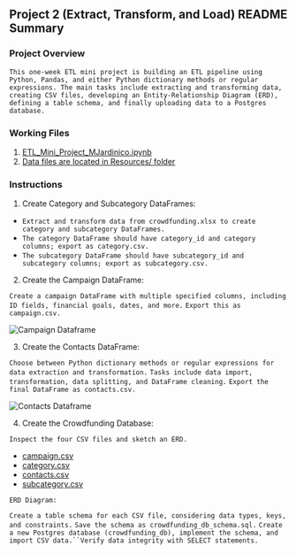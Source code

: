 ## Project 2 (Extract, Transform, and Load) README Summary
### Project Overview
`This one-week ETL mini project is building an ETL pipeline using Python, Pandas, and either Python dictionary methods or regular expressions. The main tasks include extracting and transforming data, creating CSV files, developing an Entity-Relationship Diagram (ERD), defining a table schema, and finally uploading data to a Postgres database.`

### Working Files
1. [ETL_Mini_Project_MJardinico.ipynb](https://github.com/mjardinico/crowdfunding_ETL/commit/77f93b7a276fe4f7a8e75e2254bcc7dd872b3f07)
2. [Data files are located in Resources/ folder](https://github.com/mjardinico/crowdfunding_ETL/tree/main/Resources)

### Instructions
1. Create Category and Subcategory DataFrames:

* `Extract and transform data from crowdfunding.xlsx to create category and subcategory DataFrames.`
* `The category DataFrame should have category_id and category columns; export as category.csv.`
* `The subcategory DataFrame should have subcategory_id and subcategory columns; export as subcategory.csv.`

2. Create the Campaign DataFrame:

`Create a campaign DataFrame with multiple specified columns, including ID fields, financial goals, dates, and more.`
`Export this as campaign.csv.`

![Campaign Dataframe](https://github.com/mjardinico/crowdfunding_ETL/blob/main/images/cat_id%26scat_id.png)

3. Create the Contacts DataFrame:

`Choose between Python dictionary methods or regular expressions for data extraction and transformation.`
`Tasks include data import, transformation, data splitting, and DataFrame cleaning.`
`Export the final DataFrame as contacts.csv.`

![Contacts Dataframe](https://github.com/mjardinico/crowdfunding_ETL/blob/main/images/contacts_regex.png)

4. Create the Crowdfunding Database:

`Inspect the four CSV files and sketch an ERD.`
  - [campaign.csv](https://media.githubusercontent.com/media/mjardinico/crowdfunding_ETL/main/Resources/campaign.csv)
  - [category.csv](https://media.githubusercontent.com/media/mjardinico/crowdfunding_ETL/main/Resources/category.csv)
  - [contacts.csv](https://media.githubusercontent.com/media/mjardinico/crowdfunding_ETL/main/Resources/contacts.csv)
  - [subcategory.csv](https://media.githubusercontent.com/media/mjardinico/crowdfunding_ETL/main/Resources/subcategory.csv)

`ERD Diagram:`
  
`Create a table schema for each CSV file, considering data types, keys, and constraints.`
`Save the schema as crowdfunding_db_schema.sql.`
`Create a new Postgres database (crowdfunding_db), implement the schema, and import CSV data.``Verify data integrity with SELECT statements.`